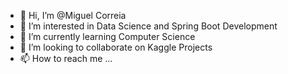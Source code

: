 - 👋 Hi, I’m @Miguel Correia
- 👀 I’m interested in Data Science and Spring Boot Development
- 🌱 I’m currently learning Computer Science
- 💞️ I’m looking to collaborate on Kaggle Projects
- 📫 How to reach me ...

<!---
Miguel-Correia34/Miguel-Correia34 is a ✨ special ✨ repository because its `README.md` (this file) appears on your GitHub profile.
You can click the Preview link to take a look at your changes.
--->
